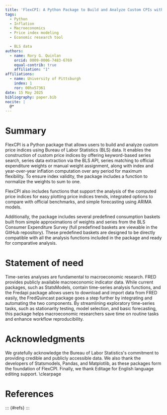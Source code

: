 ```yaml
---
title: 'FlexCPI: A Python Package to Build and Analyze Custom CPIs with BLS Data'
tags:
  - Python 
  - Inflation
  - Macroeconomics
  - Price index modeling
  - Economic research tool

  - BLS data
authors:
  - name: Rory G. Quinlan
    orcid: 0009-0006-7483-6769
    equal-contrib: true
    affiliation: "1"
affiliations:
  - name: University of Pittsburgh
    index: 1
    ror: 00hx57361
date: 15 May 2025
bibliography: paper.bib
nocite: |
  @*
---
```



# Summary

FlexCPI is a Python package that allows users to build and analyze custom price indices using Bureau of Labor Statistics (BLS) data. It enables the construction of custom price indices by offering keyword-based series search, series data extraction via the BLS API, series matching to official expenditure weights or manual weight assignment, along with index and year-over-year inflation computation over any period for maximum flexibility. To ensure index validity, the package includes a function to normalize the weights to sum to one.

FlexCPI also includes functions that support the analysis of the computed price indices for easy plotting price indices trends, integrated options to compare with official benchmarks, and simple forecasting using ARIMA models.

Additionally, the package includes several predefined consumption baskets built from simple approximations of weights and series from the BLS Consumer Expenditure Survey (full predefined baskets are viewable in the GitHub repository). These predefined baskets are designed to be directly compatible with all the analysis functions included in the package and ready for comparative analysis.


# Statement of need

Time-series analyses are fundamental to macroeconomic research. FRED provides publicly available macroeconomic indicator data. While current packages, such as StatsModels, contain time-series analysis functions, and the Fredapi package allows users to download and import data from FRED easily, the FredQuincast package goes a step further by integrating and automating the two components. By streamlining exploratory time-series tasks, such as stationarity testing, model selection, and basic forecasting, this package helps macroeconomic researchers save time on routine tasks and enhance workflow reproducibility.

# Acknowledgments

We gratefully acknowledge the Bureau of Labor Statistics's commitment to providing credible and publicly accessible data. We also thank the developers of Statsmodels, Pandas, and Matplotlib, as these packages form the foundation of FlexCPI. Finally, we thank Editage for English language editing support.
\clearpage

# References
::: {#refs}
:::


